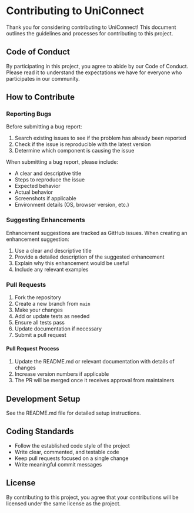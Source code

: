 # Contributing to UniConnect

Thank you for considering contributing to UniConnect! This document outlines the guidelines and processes for contributing to this project.

## Code of Conduct

By participating in this project, you agree to abide by our Code of Conduct. Please read it to understand the expectations we have for everyone who participates in our community.

## How to Contribute

### Reporting Bugs

Before submitting a bug report:

1. Search existing issues to see if the problem has already been reported
2. Check if the issue is reproducible with the latest version
3. Determine which component is causing the issue

When submitting a bug report, please include:

- A clear and descriptive title
- Steps to reproduce the issue
- Expected behavior
- Actual behavior
- Screenshots if applicable
- Environment details (OS, browser version, etc.)

### Suggesting Enhancements

Enhancement suggestions are tracked as GitHub issues. When creating an enhancement suggestion:

1. Use a clear and descriptive title
2. Provide a detailed description of the suggested enhancement
3. Explain why this enhancement would be useful
4. Include any relevant examples

### Pull Requests

1. Fork the repository
2. Create a new branch from `main`
3. Make your changes
4. Add or update tests as needed
5. Ensure all tests pass
6. Update documentation if necessary
7. Submit a pull request

#### Pull Request Process

1. Update the README.md or relevant documentation with details of changes
2. Increase version numbers if applicable
3. The PR will be merged once it receives approval from maintainers

## Development Setup

See the README.md file for detailed setup instructions.

## Coding Standards

- Follow the established code style of the project
- Write clear, commented, and testable code
- Keep pull requests focused on a single change
- Write meaningful commit messages

## License

By contributing to this project, you agree that your contributions will be licensed under the same license as the project.
